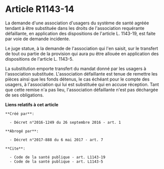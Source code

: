 # Article R1143-14

La demande d'une association d'usagers du système de santé agréée tendant à être substituée dans les droits de l'association
requérante défaillante, en application des dispositions de l'article L. 1143-19, est faite par voie de demande incidente. 

Le juge statue, à la demande de l'association qui l'en saisit, sur le transfert de tout ou partie de la provision qui aura pu
être allouée en application des dispositions de l'article L. 1143-5. 

La substitution emporte transfert du mandat donné par les usagers à l'association substituée. L'association défaillante est
tenue de remettre les pièces ainsi que les fonds détenus, le cas échéant pour le compte des usagers, à l'association qui lui
est substituée qui en accuse réception. Tant que cette remise n'a pas lieu, l'association défaillante n'est pas déchargée de
ses obligations.

**Liens relatifs à cet article**

	**Créé par**:

	  - Décret n°2016-1249 du 26 septembre 2016 - art. 1

	**Abrogé par**:

	  - Décret n°2017-888 du 6 mai 2017 - art. 7

	**Cite**:

	  - Code de la santé publique - art. L1143-19
	  - Code de la santé publique - art. L1143-5
